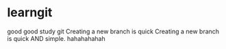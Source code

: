 # learngit
good good study git
Creating a new branch is quick
Creating a new branch is quick AND simple.
hahahahahah